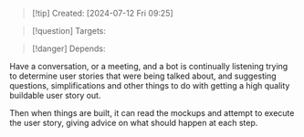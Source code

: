 
>[!tip] Created: [2024-07-12 Fri 09:25]

>[!question] Targets: 

>[!danger] Depends: 

Have a conversation, or a meeting, and a bot is continually listening trying to determine user stories that were being talked about, and suggesting questions, simplifications and other things to do with getting a high quality buildable user story out.

Then when things are built, it can read the mockups and attempt to execute the user story, giving advice on what should happen at each step.